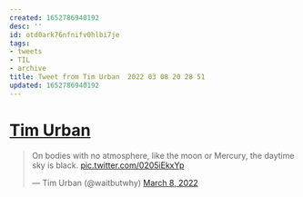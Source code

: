 ```yaml
---
created: 1652786940192
desc: ''
id: otd0ark76nfnifv0hlbi7je
tags:
- tweets
- TIL
- archive
title: Tweet from Tim Urban  2022 03 08 20 28 51
updated: 1652786940192
---
```

   
# [Tim Urban](https://twitter.com/waitbutwhy/status/1501063342378659842)   
   
> On bodies with no atmosphere, like the moon or Mercury, the daytime sky is black. [pic.twitter.com/0205iEkxYp](https://t.co/0205iEkxYp)   
>    
> — Tim Urban (@waitbutwhy) [March 8, 2022](https://twitter.com/waitbutwhy/status/1501063342378659842?ref_src=twsrc%5Etfw)
